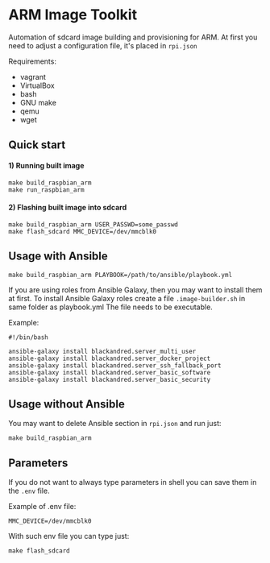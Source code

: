 ARM Image Toolkit
=================

Automation of sdcard image building and provisioning for ARM.
At first you need to adjust a configuration file, it's placed in `rpi.json`

Requirements:
- vagrant
- VirtualBox
- bash
- GNU make
- qemu
- wget

## Quick start

#### 1) Running built image
```
make build_raspbian_arm
make run_raspbian_arm

```

#### 2) Flashing built image into sdcard
```
make build_raspbian_arm USER_PASSWD=some_passwd
make flash_sdcard MMC_DEVICE=/dev/mmcblk0
```

## Usage with Ansible

```
make build_raspbian_arm PLAYBOOK=/path/to/ansible/playbook.yml
```

If you are using roles from Ansible Galaxy, then you may want to install them at first.
To install Ansible Galaxy roles create a file `.image-builder.sh` in same folder as playbook.yml
The file needs to be executable.

Example:
```
#!/bin/bash

ansible-galaxy install blackandred.server_multi_user
ansible-galaxy install blackandred.server_docker_project
ansible-galaxy install blackandred.server_ssh_fallback_port
ansible-galaxy install blackandred.server_basic_software
ansible-galaxy install blackandred.server_basic_security
```

## Usage without Ansible

You may want to delete Ansible section in `rpi.json` and run just:

```
make build_raspbian_arm
```

## Parameters

If you do not want to always type parameters in shell you can save them in the `.env` file.

Example of .env file:
```
MMC_DEVICE=/dev/mmcblk0
```

With such env file you can type just:

```
make flash_sdcard
```

